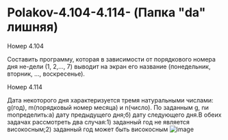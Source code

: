 # Polakov-4.104-4.114-   (Папка "da" лишняя)
Номер 4.104

Составить программу, которая в зависимости от порядкового номера дня не-дели (1, 2,..., 7) выводит на экран его название (понедельник, вторник, ..., воскресенье).


Номер 4.114

Дата некоторого дня характеризуется тремя натуральными числами: g(год), m(порядковый номер месяца) и n(число). По заданным g, nи mопределить:а) дату предыдущего дня;б) дату следующего дня.В обеих задачах рассмотреть два случая:1) заданный год не является високосным;2) заданный год может быть високосным
![image](https://user-images.githubusercontent.com/113889059/216540852-b5555ac4-a44c-4844-833d-174f6913bd2e.png)
